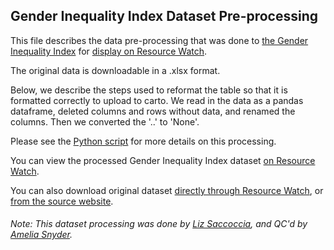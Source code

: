 ## Gender Inequality Index Dataset Pre-processing
This file describes the data pre-processing that was done to [the Gender Inequality Index](http://hdr.undp.org/en/content/gender-inequality-index-gii) for [display on Resource Watch](https://resourcewatch.org/data/explore/soc025-Gender-Inequality-Index).

The original data is downloadable in a .xlsx format.  

Below, we describe the steps used to reformat the table so that it is formatted correctly to upload to carto.  We read in the data as a pandas dataframe, deleted columns and rows without data, and renamed the columns.  Then we converted the '..' to 'None'.  

Please see the [Python script](https://github.com/resource-watch/data-pre-processing/blob/master/soc_025a_gender_inequality_index/soc.025%20Gender%20Inequality%20Index.ipynb) for more details on this processing.

You can view the processed Gender Inequality Index dataset [on Resource Watch](https://resourcewatch.org/data/explore/soc025-Gender-Inequality-Index).

You can also download original dataset [directly through Resource Watch](http://wri-public-data.s3.amazonaws.com/resourcewatch/soc_025a_gender_inequality_index.zip), or [from the source website](http://hdr.undp.org/en/content/table-5-gender-inequality-index-gii).

###### Note: This dataset processing was done by [Liz Saccoccia](https://www.wri.org/profile/liz-saccoccia), and QC'd by [Amelia Snyder](https://www.wri.org/profile/amelia-snyder).
